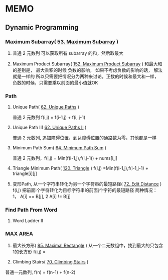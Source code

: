# MEMO

## Dynamic Programming

### Maximum Subarray( [53. Maximum Subarray](https://leetcode.com/problems/maximum-subarray/) )

1. 普通 2 元数列 可以获取所有 subarray 的和，然后取最大

2. Maximum Product Subarray( [152. Maximum Product Subarray](https://leetcode.com/problems/maximum-product-subarray/) )
   和最大和的差别是， 最大乘积的时候 负数的影响， 如果不考虑负数的影响的话， 解法就是一样的
   所以只需要把情况分为两种来讨论，正数的时候和最大和一样， 负数的时候，只需要乘以前面的最小值就OK

### Path

1. Unique Path( [62. Unique Paths](https://leetcode.com/problems/unique-paths/) )

   普通 2 元数列 f(i,j) = f(i-1,j) + f(i, j-1)

2. Unique Path II( [62. Unique Paths II](https://leetcode.com/problems/unique-paths-ii/) )

   普通 2 元数列, 追加障碍位置，到达障碍位置的通路数为零，其他都是一样

3. Minimum Path Sum( [64. Minimum Path Sum](https://leetcode.com/problems/minimum-path-sum/) )

   普通 2 元数列，f(i,j) = Min(f(i-1,j),f(i,j-1)) + nums[i,j]

4. Triangle Minimum Path( [120. Triangle](https://leetcode.com/problems/triangle/) )
   f(I,j) =Min(f(i-1,j),f(i-1,j-1) + triangle[i][j]

5. 变形Path, 从一个字符串转化为另一个字符串的最短路径( [72. Edit Distance](https://leetcode.com/problems/edit-distance/) )
   f(i,j) 把前面i个字符转化为目标字符串的前面j个字符的最短路径
   两种情况：1， A[i] == B[j],   2 A[i] != B[j]

### Find Path From Word

1. Word Ladder II 





### MAX AREA

1. 最大长方形( [85. Maximal Rectangle](https://leetcode.com/problems/maximal-rectangle/) )
   从一个二元数组中，找到最大的只包含1的长方形
   f(i,j) =  



5. Climbing Stairs( [70. Climbing Stairs](https://leetcode.com/problems/climbing-stairs/) )

普通一元数列, f(n) = f(n-1) + f(n-2)
